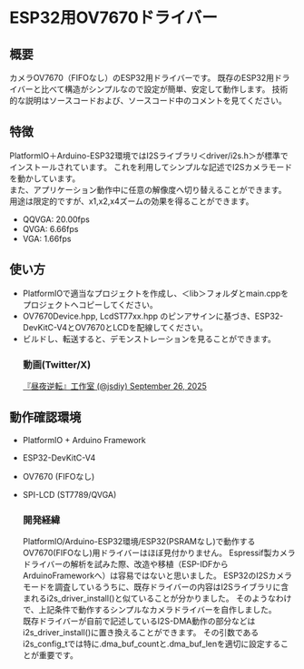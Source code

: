 # ESP32用OV7670ドライバー

## 概要
カメラOV7670（FIFOなし）のESP32用ドライバーです。
既存のESP32用ドライバーと比べて構造がシンプルなので設定が簡単、安定して動作します。
技術的な説明はソースコードおよび、ソースコード中のコメントを見てください。

## 特徴
PlatformIO＋Arduino-ESP32環境ではI2Sライブラリ＜driver/i2s.h＞が標準でインストールされています。
これを利用してシンプルな記述でI2Sカメラモードを動かしています。  
また、アプリケーション動作中に任意の解像度へ切り替えることができます。
用途は限定的ですが、x1,x2,x4ズームの効果を得ることができます。
- QQVGA: 20.00fps
- QVGA: 6.66fps
- VGA: 1.66fps

## 使い方
- PlatformIOで適当なプロジェクトを作成し、＜lib＞フォルダとmain.cppをプロジェクトへコピーしてください。
- OV7670Device.hpp, LcdST77xx.hpp のピンアサインに基づき、ESP32-DevKitC-V4とOV7670とLCDを配線してください。
- ビルドし、転送すると、デモンストレーションを見ることができます。
	### 動画(Twitter/X)
	[『昼夜逆転』工作室 (@jsdiy) September 26, 2025](https://twitter.com/jsdiy/status/1971547894042984603)

## 動作確認環境
- PlatformIO + Arduino Framework
- ESP32-DevKitC-V4
- OV7670 (FIFOなし)
- SPI-LCD (ST7789/QVGA)

	### 開発経緯
	PlatformIO/Arduino-ESP32環境/ESP32(PSRAMなし)で動作するOV7670(FIFOなし)用ドライバーはほぼ見付かりません。
	Espressif製カメラドライバーの解析を試みた際、改造や移植（ESP-IDFからArduinoFrameworkへ）は容易ではないと思いました。
	ESP32のI2Sカメラモードを調査しているうちに、既存ドライバーの内容はI2Sライブラリに含まれるi2s_driver_install()と似ていることが分かりました。
	そのようなわけで、上記条件で動作するシンプルなカメラドライバーを自作しました。  
	既存ドライバーが自前で記述しているI2S-DMA動作の部分などはi2s_driver_install()に置き換えることができます。
	その引数であるi2s_config_tでは特に.dma_buf_countと.dma_buf_lenを適切に設定することが重要です。

